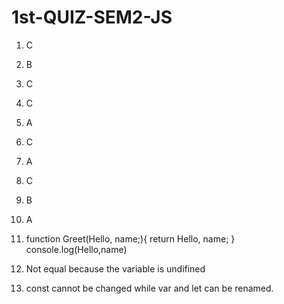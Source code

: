 # 1st-QUIZ-SEM2-JS

1. C
2. B
3. C
4. C
5. A
6. C
7. A
8. C
9. B
10. A

 
11. function Greet(Hello, name;){
    return Hello, name;
    }
    console.log(Hello,name)

12. Not equal because the variable is undifined

13. const cannot be changed while var and let can be renamed.




